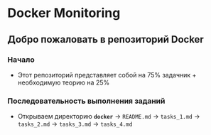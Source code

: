 # Docker Monitoring

## Добро пожаловать в репозиторий Docker

### Начало
- Этот репозиторий представляет собой на 75% задачник + необходимую теорию на 25%

### Последовательность выполнения заданий
  - Открываем директорию **`docker`** → `README.md` → `tasks_1.md` → `tasks_2.md` → `tasks_3.md` → `tasks_4.md`
